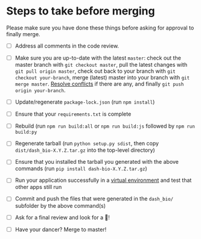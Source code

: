 # Steps to take before merging 
Please make sure you have done these things before asking for approval to finally merge. 
- [ ] Address all comments in the code review.
- [ ] Make sure you are up-to-date with the latest `master`: check out the master branch with `git checkout master`, pull the latest changes with `git pull origin master`, check out back to your branch with `git checkout your-branch`, merge (latest) master into your branch with `git merge master`. [Resolve conflicts](https://help.github.com/articles/resolving-a-merge-conflict-using-the-command-line/) if there are any, and finally `git push origin your-branch`.
- [ ] Update/regenerate `package-lock.json` (run `npm install`)  
- [ ] Ensure that your `requirements.txt` is complete
- [ ] Rebuild (run `npm run build:all` or `npm run build:js` followed by `npm run build:py`
- [ ] Regenerate tarball (run `python setup.py sdist`, then copy `dist/dash_bio-X.Y.Z.tar.gz` into the top-level directory)
- [ ] Ensure that you installed the tarball you generated with the above commands (run `pip install dash-bio-X.Y.Z.tar.gz`)
- [ ] Run your application successfully in a [virtual environment](https://realpython.com/python-virtual-environments-a-primer/) and test that other apps still run
- [ ] Commit and push the files that were generated in the `dash_bio/` subfolder by the above command(s)
- [ ] Ask for a final review and look for a :dancer:!
- [ ] Have your dancer? Merge to master!

